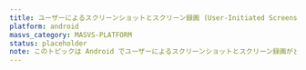 ```yaml
---
title: ユーザーによるスクリーンショットとスクリーン録画 (User-Initiated Screenshots and Screen Recording)
platform: android
masvs_category: MASVS-PLATFORM
status: placeholder
note: このトピックは Android でユーザーによるスクリーンショットとスクリーン録画がどのように機能するかについて説明します。
---
```

